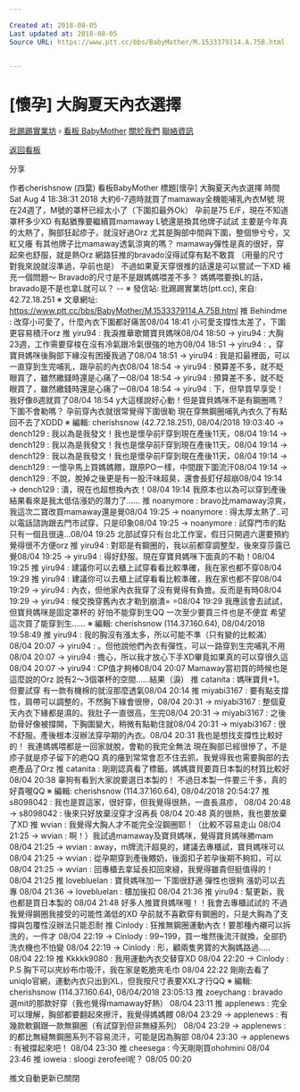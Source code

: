 ```yaml
---

Created at: 2018-08-05
Last updated at: 2018-08-05
Source URL: https://www.ptt.cc/bbs/BabyMother/M.1533379114.A.75B.html


---
```


# [懷孕] 大胸夏天內衣選擇


[批踢踢實業坊](https://www.ptt.cc/bbs/) › [看板 BabyMother](https://www.ptt.cc/bbs/BabyMother/index.html) [關於我們](https://www.ptt.cc/about.html) [聯絡資訊](https://www.ptt.cc/contact.html)

[返回看板](https://www.ptt.cc/bbs/BabyMother/index.html)

分享

作者cherishsnow (四葉)
看板BabyMother
標題\[懷孕\] 大胸夏天內衣選擇
時間Sat Aug 4 18:38:31 2018
大約6-7週時就買了mamaway全機能哺乳內衣M號 現在24週了，M號的罩杯已經太小了（下圍扣最外Ok） 孕前是75 E/F，現在不知道罩杯多少XD 有點猶豫要繼續買mamaway L號還是換其他牌子試試 主要是今年真的太熱了，胸部狂起疹子，就沒好過Orz 尤其是胸部中間與下圍，整個慘兮兮，又紅又癢 有其他牌子比mamaway透氣涼爽的嗎？ mamaway彈性是真的很好，穿起來也舒服，就是熱Orz 網路狂推的bravado沒得試穿有點不敢買 （用量的尺寸對我來說就沒準過，孕前也是） 不過如果夏天穿很推的話還是可以嘗試一下XD 補充一個問題～ Bravado的尺寸是不是跟媽媽喂差不多？ 媽媽喂要換L的話，bravado是不是也拿L就可以？ -- ※ 發信站: 批踢踢實業坊(ptt.cc), 來自: 42.72.18.251 ※ 文章網址: <https://www.ptt.cc/bbs/BabyMother/M.1533379114.A.75B.html>
推 Behindme : 改穿小可愛了，什麼內衣下圍都好痛苦08/04 18:41
小可愛支撐性太差了，下圍更容易積汗orz
推 yiru94 : 我淚推華歌爾寶貝媽咪08/04 18:50
→ yiru94 : 大胸23週，工作需要穿梭在沒有冷氣跟冷氣很強的地方08/04 18:51
→ yiru94 : ，穿寶貝媽咪後胸部下緣沒有困擾我過了08/04 18:51
→ yiru94 : 我是扣最裡面，可以一直穿到生完哺乳，跟孕前的內衣08/04 18:54
→ yiru94 : 預算差不多，就不眨眼買了，雖然繳錢時還是心痛了一08/04 18:54
→ yiru94 : 預算差不多，就不眨眼買了，雖然繳錢時還是心痛了一08/04 18:54
→ yiru94 : 下，但早買早享受！我好像8週就買了08/04 18:54
y大這樣說好心動！但是寶貝媽咪不是有鋼圈嗎？ 下圍不會勒嗎？ 孕前穿內衣就很常覺得下圍很勒 現在穿無鋼圈哺乳內衣久了有點回不去了XDDD ※ 編輯: cherishsnow (42.72.18.251), 08/04/2018 19:03:40
→ dench129 : 我以為是我發文！我也是懷孕前F穿到現在產後11天，08/04 19:14
→ dench129 : 我以為是我發文！我也是懷孕前F穿到現在產後11天，08/04 19:14
→ dench129 : 我以為是我發文！我也是懷孕前F穿到現在產後11天，08/04 19:14
→ dench129 : 一懷孕馬上買媽媽餵，跟原PO一樣，中間跟下圍流汗08/04 19:14
→ dench129 : 不說，脫掉之後更是有一股汗味超臭，還會長釘仔超崩08/04 19:14
→ dench129 : 潰，現在也超想換內衣！08/04 19:14
我原本也以為可以穿到產後 結果看來是我太低估漲奶的潛力了……
推 noanymore : bravo比mamaway涼爽，我這次二寶改買mamaway還是覺08/04 19:25
→ noanymore : 得太厚太熱了..可以電話諮詢跟去門市試穿，只是印象08/04 19:25
→ noanymore : 試穿門市的點只有一個且很遠...08/04 19:25
北部試穿只有台北工作室，假日只開週六還要預約 覺得很不方便orz
推 yiru94 : 對耶是有鋼圈的，我以前都穿調整型，後來穿莎露已覺08/04 19:25
→ yiru94 : 得好舒服。現在穿寶貝媽咪下面真的不勒！08/04 19:25
推 yiru94 : 建議你可以去櫃上試穿看看比較準確，我在家也都不穿08/04 19:29
推 yiru94 : 建議你可以去櫃上試穿看看比較準確，我在家也都不穿08/04 19:29
→ yiru94 : 內衣，但他家內衣我穿了沒有覺得有負擔。反而是有時08/04 19:29
→ yiru94 : 候交換穿舊內衣才勒到崩潰= =08/04 19:29
我應該會去試試，但寶貝媽咪是固定罩杯的 好怕不能穿到生QQ 一次至少要買三件也是不便宜 希望這次買了能穿到生…… ※ 編輯: cherishsnow (114.37.160.64), 08/04/2018 19:58:49
推 yiru94 : 我的胸沒有漲太多，所以可能不準（只有變的比較滿）08/04 20:07
→ yiru94 : 。但他說他們內衣有彈性，可以一路穿到生完哺乳不用08/04 20:07
→ yiru94 : 擔心，所以我才放心下手XD畢竟如果真的可以穿很久這08/04 20:07
→ yiru94 : CP值才夠棒08/04 20:07
Mamaway當初買的時候也是這麼說的Orz 說有2～3個罩杯的空間……結果（淚）
推 catanita : 媽咪寶貝+1。但要試穿 有一款有機棉的就沒那麼透氣08/04 20:14
推 miyabi3167 : 要有點支撐性，肩帶可以調整的，不然胸下緣會很慘，08/04 20:31
→ miyabi3167 : 整個夏天內衣下緣都是濕的。我肚子一直很高，生完08/04 20:31
→ miyabi3167 : 之後肋骨好像被撐開，下胸圍變大，稍微有點勒住就08/04 20:31
→ miyabi3167 : 很不舒服。產後根本沒辦法穿孕期的內衣。08/04 20:31
我也是想找支撐性比較好的！ 我連媽媽喂都是一回家就脫，會勒的我完全無法 現在胸部已經很慘了，不是疹子就是疹子留下的疤QQ 真的癢到常常會忍不住去抓，我覺得我也需要胸部的去疤產品了Orz
推 catanita : 剛剛認真看了標籤。媽媽寶貝要買日本製的材質比較好08/04 20:38
辜狗有看到大家說要選日本製的！ 不過日本製一件要三千多，真的好貴喔QQ ※ 編輯: cherishsnow (114.37.160.64), 08/04/2018 20:54:27
推 s8098042 : 我也是買這家，很好穿，但我覺得很熱，一直長濕疹， 08/04 20:48
→ s8098042 : 後來只好放棄沒穿才沒再長 08/04 20:48
真的很熱，我也要放棄了XD
推 wvian : 我覺得大胸人才不能完全沒鋼圈耶！（比較不容易走山 08/04 21:25
→ wvian : 啊！）我試過mamaway及寶貝媽咪，覺得寶貝媽咪勝mam 08/04 21:25
→ wvian : away，m牌流汗超臭的，建議去專櫃試，寶貝媽咪可以 08/04 21:25
→ wvian : 從孕期穿到產後餵奶，後面扣子若孕後期不夠扣，可以 08/04 21:25
→ wvian : 回專櫃去拿延長扣回來縫，我覺得雖貴但挺值得的！ 08/04 21:25
推 lovebluelan : 寶貝媽咪加一 下圍很舒適 彈性也很夠 漲奶可以去專 08/04 21:36
→ lovebluelan : 櫃加後扣 08/04 21:36
推 yiru94 : 幫更新，我也都是買日本製的 08/04 21:48
好多人推寶貝媽咪喔！！我會去專櫃試試的 不過我覺得鋼圈我接受的可能性滿低的XD 孕前就不喜歡穿有鋼圈的，只是大胸為了支撐與包覆性沒辦法只能忍耐
推 Cinlody : 狂推無鋼圈運動內衣！要那種內襯可以拆洗的，一件才 08/04 22:19
→ Cinlody : 99~199，買一堆然後流汗就換，全部扔洗衣機也不怕變 08/04 22:19
→ Cinlody : 形，顧兩隻男寶的大胸媽路過..... 08/04 22:19
推 Kkkkk9080 : 我用運動內衣交替穿XD 08/04 22:20
→ Cinlody : P.S 胸下可以夾紗布巾吸汗，我在家是乾脆夾毛巾 08/04 22:22
剛剛去看了uniqlo官網，運動內衣只出到XL，但我按尺寸表要XXL才行QQ ※ 編輯: cherishsnow (114.37.160.64), 08/04/2018 23:05:13
推 zoeychang : bravado 選mit的那款好穿（我也覺得mamaway好熱） 08/04 23:11
推 applenews : 完全可以理解，胸部都要翻起來擦汗，我覺得媽媽餵 08/04 23:29
→ applenews : 有幾款軟鋼跟一款無鋼圈（有試穿到但非無縫系列） 08/04 23:29
→ applenews : 的都比無縫無鋼圈系列不容易流汗，可能是因為胸部 08/04 23:30
→ applenews : 有被撐起來吧！ 08/04 23:30
推 cheesega : 今天剛剛買ohohmini 08/04 23:46
推 ioweia : sloogi zerofeel呢？ 08/05 00:20

推文自動更新已關閉

